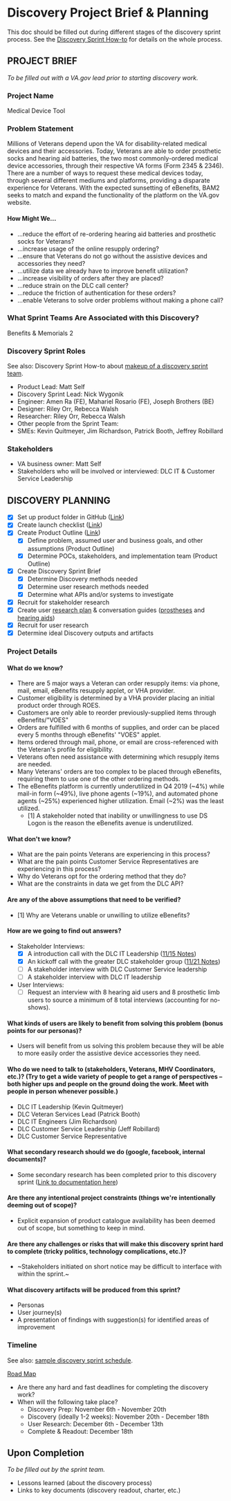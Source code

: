 # Discovery Project Brief & Planning

This doc should be filled out during different stages of the discovery sprint process. See the [Discovery Sprint How-to](https://github.com/department-of-veterans-affairs/va.gov-team/blob/master/platform/research/discovery-sprints/how-to-run-discovery-sprint.md) for details on the whole process.

## PROJECT BRIEF
_To be filled out with a VA.gov lead prior to starting discovery work._

### Project Name
Medical Device Tool

### Problem Statement
Millions of Veterans depend upon the VA for disability-related medical devices and their accessories. Today, Veterans are able to order prosthetic socks and hearing aid batteries, the two most commonly-ordered medical device accessories, through their respective VA forms (Form 2345 & 2346). There are a number of ways to request these medical devices today, through several different mediums and platforms, providing a disparate experience for Veterans. With the expected sunsetting of eBenefits, BAM2 seeks to match and expand the functionality of the platform on the VA.gov website.

#### How Might We...
- ...reduce the effort of re-ordering hearing aid batteries and prosthetic socks for Veterans?
- ...increase usage of the online resupply ordering?
- ...ensure that Veterans do not go without the assistive devices and accessories they need?
- ...utilize data we already have to improve benefit utilization?
- ...increase visibility of orders after they are placed?
- ...reduce strain on the DLC call center?
- ...reduce the friction of authentication for these orders?
- ...enable Veterans to solve order problems without making a phone call?

### What Sprint Teams Are Associated with this Discovery? 
Benefits & Memorials 2

### Discovery Sprint Roles
See also: Discovery Sprint How-to about [makeup of a discovery sprint team](https://github.com/department-of-veterans-affairs/va.gov-team/blob/master/platform/research/discovery-sprints/how-to-run-discovery-sprint.md).

* Product Lead: Matt Self
* Discovery Sprint Lead: Nick Wygonik
* Engineer: Amen Ra (FE), Mahariel Rosario (FE), Joseph Brothers (BE)
* Designer: Riley Orr, Rebecca Walsh
* Researcher: Riley Orr, Rebecca Walsh
* Other people from the Sprint Team:
* SMEs: Kevin Quitmeyer, Jim Richardson, Patrick Booth, Jeffrey Robillard

### Stakeholders
* VA business owner: Matt Self
* Stakeholders who will be involved or interviewed: DLC IT & Customer Service Leadership

## DISCOVERY PLANNING
- [x] Set up product folder in GitHub ([Link](https://github.com/department-of-veterans-affairs/va.gov-team/tree/master/products/medical-device-tool))
- [x] Create launch checklist ([Link](https://github.com/department-of-veterans-affairs/va.gov-team/blob/master/products/medical-device-tool/launch-checklist.md))
- [x] Create Product Outline ([Link](https://github.com/department-of-veterans-affairs/va.gov-team/blob/master/products/medical-device-tool/product-outline.md))
  - [x] Define problem, assumed user and business goals, and other assumptions (Product Outline)
  - [x] Determine POCs, stakeholders, and implementation team (Product Outline)
- [x] Create Discovery Sprint Brief
  - [x] Determine Discovery methods needed
  - [x] Determine user research methods needed
  - [x] Determine what APIs and/or systems to investigate
- [x] Recruit for stakeholder research
- [x] Create user [research plan](https://github.com/department-of-veterans-affairs/va.gov-team/blob/master/products/medical-device-tool/research/discovery-nov19/research-plan.md) & conversation guides ([prostheses](https://github.com/department-of-veterans-affairs/va.gov-team/blob/master/products/medical-device-tool/research/discovery-nov19/veteran-conversation-guide-prostheses.md) and [hearing aids](https://github.com/department-of-veterans-affairs/va.gov-team/blob/master/products/medical-device-tool/research/discovery-nov19/veteran-conversation-guide-hearingaids.md))
- [x] Recruit for user research
- [x] Determine ideal Discovery outputs and artifacts

### Project Details

#### What do we know?
  - There are 5 major ways a Veteran can order resupply items: via phone, mail, email, eBenefits resupply applet, or VHA provider.
  - Customer eligibility is determined by a VHA provider placing an initial product order through ROES.
  - Customers are only able to reorder previously-supplied items through eBenefits/"VOES"
  - Orders are fulfilled with 6 months of supplies, and order can be placed every 5 months through eBenefits' "VOES" applet.
  - Items ordered through mail, phone, or email are cross-referenced with the Veteran's profile for eligibility.
  - Veterans often need assistance with determining which resupply items are needed.
  - Many Veterans' orders are too complex to be placed through eBenefits, requiring them to use one of the other ordering methods.
  - The eBenefits platform is currently underutilized in Q4 2019 (~4%) while mail-in form (~49%), live phone agents (~19%), and automated phone agents (~25%) experienced higher utilization. Email (~2%) was the least utilized.
    - [1] A stakeholder noted that inability or unwillingness to use DS Logon is the reason the eBenefits avenue is underutilized. 

#### What don't we know?
  - What are the pain points Veterans are experiencing in this process?
  - What are the pain points Customer Service Representatives are experiencing in this process?
  - Why do Veterans opt for the ordering method that they do?
  - What are the constraints in data we get from the DLC API? 

#### Are any of the above assumptions that need to be verified?
  - [1] Why are Veterans unable or unwilling to utilize eBenefits?

#### How are we going to find out answers? 
  - Stakeholder Interviews:
    - [x] A introduction call with the DLC IT Leadership ([11/15 Notes](https://github.com/department-of-veterans-affairs/va.gov-team/blob/master/products/medical-device-tool/meetings/20191115-DALC-stakeholder-introductions.md))
    - [x] An kickoff call with the greater DLC stakeholder group ([11/21 Notes](https://github.com/department-of-veterans-affairs/va.gov-team/blob/master/products/medical-device-tool/meetings/20191121-DALC-stakeholder-meeting.md))
    - [ ] A stakeholder interview with DLC Customer Service leadership
    - [ ] A stakeholder interview with DLC IT leadership
  - User Interviews:
    - [ ] Request an interview with 8 hearing aid users and 8 prosthetic limb users to source a minimum of 8 total interviews (accounting for no-shows).

#### What kinds of users are likely to benefit from solving this problem (bonus points for our personas)?
  - Users will benefit from us solving this problem because they will be able to more easily order the assistive device accessories they need.

#### Who do we need to talk to (stakeholders, Veterans, MHV Coordinators, etc.)? (Try to get a wide variety of people to get a range of perspectives – both higher ups and people on the ground doing the work. Meet with people in person whenever possible.)
  - DLC IT Leadership (Kevin Quitmeyer)
  - DLC Veteran Services Lead (Patrick Booth)
  - DLC IT Engineers (Jim Richardson)
  - DLC Customer Service Leadership (Jeff Robillard)
  - DLC Customer Service Representative
  
#### What secondary research should we do (google, facebook, internal documents)?
  - Some secondary research has been completed prior to this discovery sprint ([Link to documentation here](https://github.com/department-of-veterans-affairs/va.gov-team/blob/master/products/medical-device-tool/research/preliminary-research-notes.md))

#### Are there any intentional project constraints (things we're intentionally deeming out of scope)?
  - Explicit expansion of product catalogue availability has been deemed out of scope, but something to keep in mind.

#### Are there any challenges or risks that will make this discovery sprint hard to complete (tricky politics, technology complications, etc.)?
  - ~Stakeholders initiated on short notice may be difficult to interface with within the sprint.~

#### What discovery artifacts will be produced from this sprint?
  - Personas
  - User journey(s)
  - A presentation of findings with suggestion(s) for identified areas of improvement

### Timeline
See also: [sample discovery sprint schedule](https://github.com/department-of-veterans-affairs/va.gov-team/blob/master/platform/research/discovery-sprints/sample-discovery-sprint-schedule.md).

[Road Map](https://github.com/department-of-veterans-affairs/va.gov-team/blob/master/products/medical-device-tool/Road-map%202small.PNG)

* Are there any hard and fast deadlines for completing the discovery work?
* When will the following take place?
  * Discovery Prep: November 6th - November 20th
  * Discovery (ideally 1-2 weeks): November 20th - December 18th
  * User Research: December 6th - December 13th
  * Complete & Readout: December 18th

## Upon Completion
_To be filled out by the sprint team._

* Lessons learned (about the discovery process)
* Links to key documents (discovery readout, charter, etc.)
